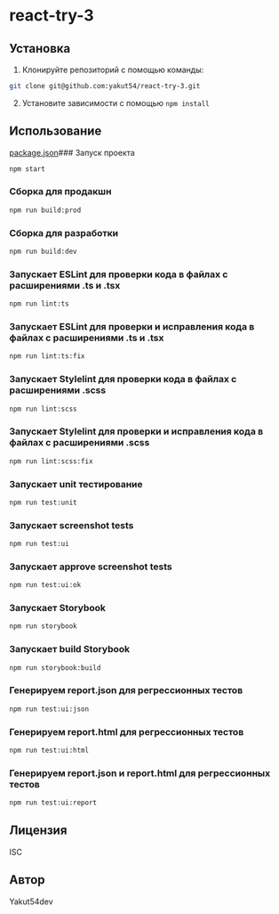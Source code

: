 # react-try-3

## Установка

1. Клонируйте репозиторий с помощью команды:

```bash
git clone git@github.com:yakut54/react-try-3.git
````

2. Установите зависимости с помощью `npm install`

## Использование

[package.json](package.json)### Запуск проекта

```bash
npm start
```

### Сборка для продакшн

```bash
npm run build:prod
```

### Сборка для разработки

```bash
npm run build:dev
```

### Запускает ESLint для проверки кода в файлах с расширениями .ts и .tsx

```bash
npm run lint:ts
```

### Запускает ESLint для проверки и исправления кода в файлах с расширениями .ts и .tsx

```bash
npm run lint:ts:fix
```

### Запускает Stylelint для проверки кода в файлах с расширениями .scss

```bash
npm run lint:scss
```

### Запускает Stylelint для проверки и исправления кода в файлах с расширениями .scss

```bash
npm run lint:scss:fix
```

### Запускает unit тестирование

```bash
npm run test:unit
```

### Запускает screenshot tests

```bash
npm run test:ui
```

### Запускает approve screenshot tests

```bash
npm run test:ui:ok
```

### Запускает Storybook

```bash
npm run storybook
```

### Запускает build Storybook

```bash
npm run storybook:build
```

### Генерируем report.json для регрессионных тестов

```bash
npm run test:ui:json
```

### Генерируем report.html для регрессионных тестов

```bash
npm run test:ui:html
```

### Генерируем report.json и report.html для регрессионных тестов

```bash
npm run test:ui:report
```

## Лицензия

ISC

## Автор

Yakut54dev
